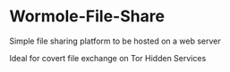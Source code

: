 # Wormole-File-Share
Simple file sharing platform to be hosted on a web server

Ideal for covert file exchange on Tor Hidden Services
